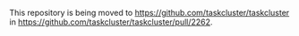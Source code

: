 This repository is being moved to https://github.com/taskcluster/taskcluster in https://github.com/taskcluster/taskcluster/pull/2262.
